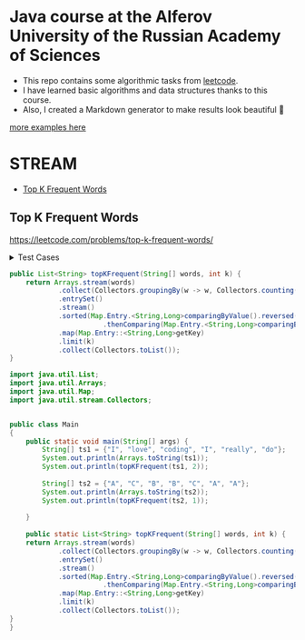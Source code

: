 # Java course at the Alferov University of the Russian Academy of Sciences

- This repo contains some algorithmic tasks from [leetcode](https://leetcode.com/).
- I have learned basic algorithms and data structures thanks to this course.
- Also, I created a Markdown generator to make results look beautiful 🥳

[more examples here](https://github.com/alexarlord-boop/java-au/tree/master/leetcode)

# STREAM

+ [Top K Frequent Words](#top-k-frequent-words)
<!---->

## Top K Frequent Words

https://leetcode.com/problems/top-k-frequent-words/

<details>
    <summary> Test Cases </summary>

``` java
import org.junit.jupiter.api.BeforeEach;
import org.junit.jupiter.api.Test;

import java.util.List;

import static org.junit.jupiter.api.Assertions.*;


class LeetcodeSolutionTest {
    private LeetcodeSolution solution;

    @BeforeEach
    void setSolution() {
        solution = new LeetcodeSolution();
    }

    @Test
    void testFirstCaseTopKFrequent(){
        int k = 2;
        String[] words = new String[] {"i","love","leetcode","i","love","coding"};
        assertEquals(List.of("i","love"), solution.topKFrequent(words, k));
    }

    @Test
    void testSecondCaseTopKFrequent(){
        int k = 4;
        String[] words = new String[] {"the","day","is","sunny","the","the","the","sunny","is","is"};
        assertEquals(List.of("the","is","sunny","day"), solution.topKFrequent(words, k));
    }

}    
``` 
</details>

```java
public List<String> topKFrequent(String[] words, int k) {
    return Arrays.stream(words)
            .collect(Collectors.groupingBy(w -> w, Collectors.counting()))
            .entrySet()
            .stream()
            .sorted(Map.Entry.<String,Long>comparingByValue().reversed()
                       .thenComparing(Map.Entry.<String,Long>comparingByKey()))
            .map(Map.Entry::<String,Long>getKey)
            .limit(k)
            .collect(Collectors.toList());
}
```

```java
import java.util.List;
import java.util.Arrays;
import java.util.Map;
import java.util.stream.Collectors;


public class Main
{
    public static void main(String[] args) {
        String[] ts1 = {"I", "love", "coding", "I", "really", "do"};
        System.out.println(Arrays.toString(ts1));
        System.out.println(topKFrequent(ts1, 2));
        
        String[] ts2 = {"A", "C", "B", "B", "C", "A", "A"};
        System.out.println(Arrays.toString(ts2));
        System.out.println(topKFrequent(ts2, 1));
        
    }
    
    public static List<String> topKFrequent(String[] words, int k) {
    return Arrays.stream(words)
            .collect(Collectors.groupingBy(w -> w, Collectors.counting()))
            .entrySet()
            .stream()
            .sorted(Map.Entry.<String,Long>comparingByValue().reversed()
                       .thenComparing(Map.Entry.<String,Long>comparingByKey()))
            .map(Map.Entry::<String,Long>getKey)
            .limit(k)
            .collect(Collectors.toList());
}
}
```
